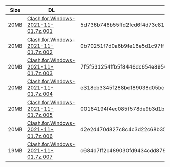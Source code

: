 |    Size   |     DL  | sha512sum |
|  ---  |  ---  |  ---  |
| 20MB | [Clash.for.Windows-2021-11-01.7z.001](https://cdn.jsdelivr.net/gh/appleians/cfw_intel@main/Clash.for.Windows-2021-11-01.7z.001) | 5d736b746b55ffd2fcd6f4d73c81bfad3fb4660a5103c4cd90ff784a293faa3dd7b1d0b9b48192c23074c81a6611b57cfd0e8d2eca5488894115ef42157c4d3f |
| 20MB | [Clash.for.Windows-2021-11-01.7z.002](https://cdn.jsdelivr.net/gh/appleians/cfw_intel@main/Clash.for.Windows-2021-11-01.7z.002) | 0b70251f7d0a6b9fe16e5d1c97ff54b6575f723be74ddd98486c6866b30655bf8a5fd8d6a7ec6b5d9cd4773e969cac5292916c6c5f9d2dcfa87ff45c7c97fbe9 |
| 20MB | [Clash.for.Windows-2021-11-01.7z.003](https://cdn.jsdelivr.net/gh/appleians/cfw_intel@main/Clash.for.Windows-2021-11-01.7z.003) | 7f5f531254ffb5f8446dc654e89569b15409186ba16f9f8e4dca69858fa7931b00315464231f7e24ea761e554212908507f79ab0a5086a68b5b5421a708ef8ed |
| 20MB | [Clash.for.Windows-2021-11-01.7z.004](https://cdn.jsdelivr.net/gh/appleians/cfw_intel@main/Clash.for.Windows-2021-11-01.7z.004) | e318cb3345f288bdf89038d05bc69384ace3840091f6d1e819ae3c2bc8c59e0ae39818b0e365b0add6a140103c0a2b3d51a25333699bffc1c8478198c5f23937 |
| 20MB | [Clash.for.Windows-2021-11-01.7z.005](https://cdn.jsdelivr.net/gh/appleians/cfw_intel@main/Clash.for.Windows-2021-11-01.7z.005) | 00184194f4ec085f578de9b3d1b013eaa9e088513771dcdd1be3b1235f4f7ca317ff0258a6b77fd2a1224556a5b8e47de007e922187eaf228db68a72bd6e54a8 |
| 20MB | [Clash.for.Windows-2021-11-01.7z.006](https://cdn.jsdelivr.net/gh/appleians/cfw_intel@main/Clash.for.Windows-2021-11-01.7z.006) | d2e2d470d827c8c4c3d22c68b356c2d05d492e51360634cd55507d401d13121ecb1f2d6a47f03736c631d33a3926a47bcfe6198f5b1a9bc7c20416f0dc1e909d |
| 19MB | [Clash.for.Windows-2021-11-01.7z.007](https://cdn.jsdelivr.net/gh/appleians/cfw_intel@main/Clash.for.Windows-2021-11-01.7z.007) | c684d7ff2c489030fd9434cdd878301c5ccb0dfa022fcfa79bfba143ca1f522d50cf07f51331207d403ec74af0fd3adf846abdf0a116b481861e63de63f21551 |
